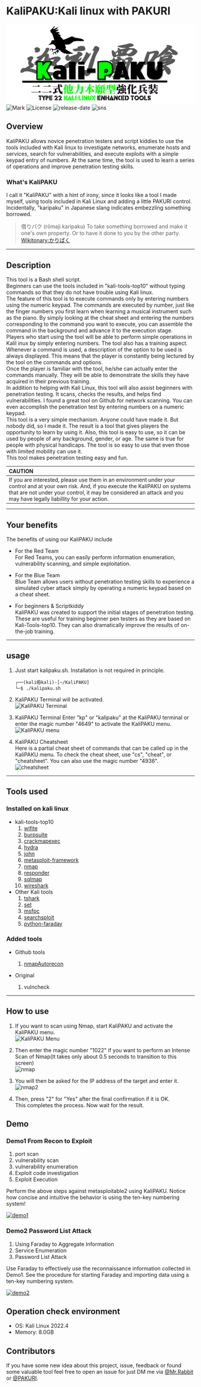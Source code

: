 # KaliPAKU:Kali linux with PAKURI

![KaliPAKU_logo](img/KaliPAKU_logo.png)
![Mark](https://img.shields.io/badge/PAKURI-Mark%20V-green)
![License](https://img.shields.io/github/license/01rabbit/KaliPAKU)
![release-date](https://img.shields.io/github/release-date/01rabbit/KaliPAKU)
![sns](https://img.shields.io/twitter/follow/PAKURI9?label=PAKURI&style=social)

## Overview

KaliPAKU allows novice penetration testers and script kiddies to use the tools included with Kali linux to investigate networks, enumerate hosts and services, search for vulnerabilities, and execute exploits with a simple keypad entry of numbers. At the same time, the tool is used to learn a series of operations and improve penetration testing skills.

### What's KaliPAKU

I call it "KaliPAKU" with a hint of irony, since it looks like a tool I made myself, using tools included in Kali Linux and adding a little PAKURI control.
Incidentally, "karipaku" in Japanese slang indicates embezzling something borrowed.
> 借りパク (rōmaji karipaku)
> To take something borrowed and make it one's own property. Or to have it done to you by the other party.
> [Wikitonary:かりぱく](https://en.wiktionary.org/wiki/%E3%81%8B%E3%82%8A%E3%81%B1%E3%81%8F "かりぱく")

---

## Description

This tool is a Bash shell script.  
Beginners can use the tools included in "kali-tools-top10" without typing commands so that they do not have trouble using Kali linux.  
The feature of this tool is to execute commands only by entering numbers using the numeric keypad. The commands are executed by number, just like the finger numbers you first learn when learning a musical instrument such as the piano. By simply looking at the cheat sheet and entering the numbers corresponding to the command you want to execute, you can assemble the command in the background and advance it to the execution stage.  
Players who start using the tool will be able to perform simple operations in Kalil inux by simply entering numbers. The tool also has a training aspect. Whenever a command is used, a description of the option to be used is always displayed. This means that the player is constantly being lectured by the tool on the commands and options.  
Once the player is familiar with the tool, he/she can actually enter the commands manually. They will be able to demonstrate the skills they have acquired in their previous training.  
In addition to helping with Kali Linux, this tool will also assist beginners with penetration testing. It scans, checks the results, and helps find vulnerabilities. I found a great tool on Github for network scanning. You can even accomplish the penetration test by entering numbers on a numeric keypad.  
This tool is a very simple mechanism. Anyone could have made it. But nobody did, so I made it. The result is a tool that gives players the opportunity to learn by using it. Also, this tool is easy to use, so it can be used by people of any background, gender, or age. The same is true for people with physical handicaps. The tool is so easy to use that even those with limited mobility can use it.  
This tool makes penetration testing easy and fun.  

|CAUTION|
|:--- |
|If you are interested, please use them in an environment under your control and at your own risk. And, if you execute the KaliPAKU on systems that are not under your control, it may be considered an attack and you may have legally liabillity for your action.|
---

## Your benefits

The benefits of using our KaliPAKU include

- For the Red Team  
For Red Teams, you can easily perform information enumeration, vulnerability scanning, and simple exploitation.

- For the Blue Team  
Blue Team allows users without penetration testing skills to experience a simulated cyber attack simply by operating a numeric keypad based on a cheat sheet.

- For beginners & Scriptkiddy  
KaliPAKU was created to support the initial stages of penetration testing. These are useful for training beginner pen testers as they are based on Kali-Tools-top10. They can also dramatically improve the results of on-the-job training.

---

## usage

1. Just start kalipaku.sh. Installation is not required in principle.  

    ``` shell
    ┌──(kali㉿kali)-[~/KaliPAKU]
    └─$ ./kalipaku.sh
    ```

2. KaliPAKU Terminal will be activated.  
    ![KaliPAKU Terminal](https://user-images.githubusercontent.com/16553787/200162688-e8f11bce-890b-4af2-b58b-a284145ac24b.png)  
3. KaliPAKU Terminal
Enter "kp" or "kalipaku" at the KaliPAKU terminal or enter the magic number "4649" to activate the KaliPAKU menu.  
    ![KaliPAKU menu](https://user-images.githubusercontent.com/16553787/200162700-e34f1a4d-14f3-4b47-8cf4-0fd454158026.png)  
4. KaliPAKU Cheatsheet  
Here is a partial cheat sheet of commands that can be called up in the KaliPAKU menu. To check the cheat sheet, use "cs", "cheat", or "cheatsheet". You can also use the magic number "4936".  
    ![cheatsheet](https://user-images.githubusercontent.com/16553787/200162706-4f6231c5-d96e-4788-8d64-786f949c2ff1.png)

---

## Tools used

### Installed on kali linux

- kali-tools-top10
  1. [wifite](https://www.kali.org/tools/wifite/)
  2. [burpsuite](https://www.kali.org/tools/burpsuite/)
  3. [crackmapexec](https://www.kali.org/tools/crackmapexec/)
  4. [hydra](https://www.kali.org/tools/hydra/)
  5. [john](https://www.kali.org/tools/john/)
  6. [metasploit-framework](https://www.kali.org/tools/metasploit-framework/)
  7. [nmap](https://www.kali.org/tools/nmap/)
  8. [responder](https://www.kali.org/tools/responder/)
  9. [sqlmap](https://www.kali.org/tools/sqlmap/)
  10. [wireshark](https://www.kali.org/tools/wireshark/)
- Other Kali tools
  1. [tshark](https://www.kali.org/tools/wireshark/#tshark)
  2. [set](https://www.kali.org/tools/set/#setoolkit)
  3. [msfpc](https://www.kali.org/tools/msfpc/)
  4. [searchsploit](https://www.kali.org/tools/exploitdb/#searchsploit)
  5. [python-faraday](https://www.kali.org/tools/python-faraday)

### Added tools

- Github tools
  1. [nmapAutorecon](https://github.com/21y4d/nmapAutomator)

- Original
  1. vulncheck

---

## How to use

1. If you want to scan using Nmap, start KaliPAKU and activate the KaliPAKU menu.  
    ![KaliPAKU Menu](https://user-images.githubusercontent.com/16553787/200162700-e34f1a4d-14f3-4b47-8cf4-0fd454158026.png)  
2. Then enter the magic number "1022" if you want to perform an Intense Scan of Nmap(It takes only about 0.5 seconds to transition to this screen)  
   ![nmap](https://user-images.githubusercontent.com/16553787/200163893-d712c21e-da9c-460c-91d3-1f39a363e5f0.png)  

3. You will then be asked for the IP address of the target and enter it.  
    ![nmap2](https://user-images.githubusercontent.com/16553787/200163894-cb256bf1-1ddf-46ca-a3b0-acfd83a120fb.png)  
4. Then, press "2" for "Yes" after the final confirmation if it is OK.  
This completes the process. Now wait for the result.  

## Demo

### Demo1 From Recon to Exploit

1. port scan
2. vulnerability scan
3. vulnerability enumeration
4. Exploit code investigation
5. Exploit Execution

Perform the above steps against metasploitable2 using KaliPAKU. Notice how concise and intuitive the behavior is using the ten-key numbering system!

[![demo1](https://user-images.githubusercontent.com/16553787/220332167-1b802cd4-0b19-4cab-b812-fa5c68104c87.png)
](https://youtu.be/da9q_re48XM)

### Demo2 Password List Attack

1. Using Faraday to Aggregate Information
2. Service Enumeration
3. Password List Attack

Use Faraday to effectively use the reconnaissance information collected in Demo1. See the procedure for starting Faraday and importing data using a ten-key numbering system.

[![demo2](https://user-images.githubusercontent.com/16553787/220333705-847f55eb-9171-4bec-809b-9ac69c364240.png)
](https://youtu.be/F5w3mfQElBk)

## Operation check environment

- OS: Kali Linux 2022.4
- Memory: 8.0GB

## Contributors

If you have some new idea about this project, issue, feedback or found some valuable tool feel free to open an issue for just DM me via [@Mr.Rabbit](https://twitter.com/01ra66it) or [@PAKURI](https://twitter.com/PAKURI9).
